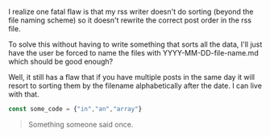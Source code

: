 
I realize one fatal flaw is that my rss writer doesn't do sorting (beyond the file naming scheme) so it doesn't rewrite the correct post order in the rss file.

To solve this without having to write something that sorts all the data, I'll just have the user be forced to name the files with YYYY-MM-DD-file-name.md which should be good enough? 

Well, it still has a flaw that if you have multiple posts in the same day it will resort to sorting them by the filename alphabetically after the date. I can live with that.

```js
const some_code = {"in","an","array"}
```

> Something someone said once.
